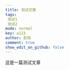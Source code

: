```yaml
---
title: 测试文章
tags: 
 测试1
 测试2
mode: normal
key: a123
author: 彭阳
comment: true
show_edit_on_github: false
---
```


这是一篇测试文章

